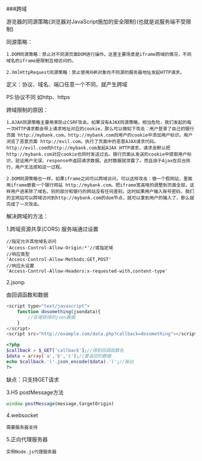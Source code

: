 ###跨域

游览器的同源策略(浏览器对JavaScript施加的安全限制)(也就是说服务端不受限制)

同源策略：

    1.DOM同源策略：禁止对不同源页面DOM进行操作。这里主要场景是iframe跨域的情况，不同域名的iframe是限制互相访问的。

    2.XmlHttpRequest同源策略：禁止使用XHR对象向不同源的服务器地址发起HTTP请求。

定义：协议、域名、端口任意一个不同，就产生跨域

PS:协议不同 如http、https

跨域限制的原因：

    1.AJAX同源策略主要用来防止CSRF攻击。如果没有AJAX同源策略，相当危险，我们发起的每一次HTTP请求都会带上请求地址对应的cookie，那么可以做如下攻击：用户登录了自己的银行页面 http://mybank.com，http://mybank.com向用户的cookie中添加用户标识。用户浏览了恶意页面 http://evil.com。执行了页面中的恶意AJAX请求代码。http://evil.com向http://mybank.com发起AJAX HTTP请求，请求会默认把http://mybank.com对应cookie也同时发送过去。银行页面从发送的cookie中提取用户标识，验证用户无误，response中返回请求数据。此时数据就泄露了。而且由于Ajax在后台执行，用户无法感知这一过程。

    2.DOM同源策略也一样，如果iframe之间可以跨域访问，可以这样攻击：做一个假网站，里面用iframe嵌套一个银行网站 http://mybank.com。把iframe宽高啥的调整到页面全部，这样用户进来除了域名，别的部分和银行的网站没有任何差别。这时如果用户输入账号密码，我们的主网站可以跨域访问到http://mybank.com的dom节点，就可以拿到用户的输入了，那么就完成了一次攻击。




解决跨域的方法：

1.跨域资源共享(CORS)
    服务端通过设置

    //指定允许其他域名访问
    'Access-Control-Allow-Origin:*'//或指定域
    //响应类型
    'Access-Control-Allow-Methods:GET,POST'
    //响应头设置
    'Access-Control-Allow-Headers:x-requested-with,content-type'


2.jsonp

由回调函数和数据
```javascript
<script type="text/javascript">
    function dosomething(jsondata){
        //处理获得的json数据
    }
</script>
<script src="http://example.com/data.php?callback=dosomething"></script>
```

```php
<?php
$callback = $_GET['callback'];//得到回调函数名
$data = array('a','b','c');//要返回的数据
echo $callback.'('.json_encode($data).')';//输出
?>
```
缺点：只支持GET请求

3.H5 postMessage方法

```javascript
window.postMessage(message,targetOrigin) 
``` 

4.websocket

    需要服务器支持

5.正向代理服务器

    实例Node.js代理服务器
